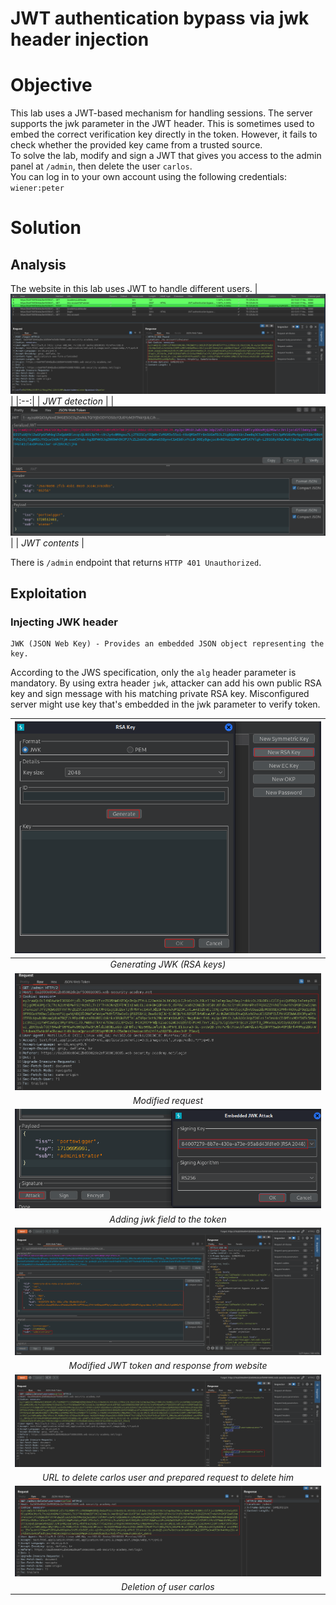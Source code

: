 # JWT authentication bypass via jwk header injection
# Objective
This lab uses a JWT-based mechanism for handling sessions. The server supports the jwk parameter in the JWT header. This is sometimes used to embed the correct verification key directly in the token. However, it fails to check whether the provided key came from a trusted source.\
To solve the lab, modify and sign a JWT that gives you access to the admin panel at `/admin`, then delete the user `carlos`.\
You can log in to your own account using the following credentials: `wiener:peter`

# Solution
## Analysis
The website in this lab uses JWT to handle different users.
|![](Images/image-9.png)|
|:--:| 
| *JWT detection* |
|![](Images/image-33.png)|
| *JWT contents* |

There is `/admin` endpoint that returns `HTTP 401 Unauthorized`.

## Exploitation
### Injecting JWK header
```
JWK (JSON Web Key) - Provides an embedded JSON object representing the key. 
```
According to the JWS specification, only the `alg` header parameter is mandatory. By using extra header `jwk`, attacker can add his own public RSA key and sign message with his matching private RSA key. Misconfigured server might use key that's embedded in the jwk parameter to verify token.

|![](Images/image-25.png)|
|:--:| 
| *Generating JWK (RSA keys)* |
|![](Images/image-26.png)|
| *Modified request* |
|![](Images/image-30.png)|
| *Adding jwk field to the token* |
|![](Images/image-27.png)|
| *Modified JWT token and response from website* |
|![](Images/image-28.png)|
| *URL to delete carlos user and prepared request to delete him* |
|![](Images/image-29.png)|
| *Deletion of user carlos* |
